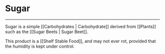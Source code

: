 # Sugar
---
Sugar is a simple [[Carbohydrates | Carbohydrate]] derived from [[Plants]] such as the [[Sugar Beets | Sugar Beet]].

This product is a [[Shelf Stable Food]], and may not ever rot, provided that the humidity is kept under control.